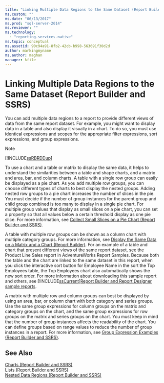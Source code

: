 ```yaml
---
title: "Linking Multiple Data Regions to the Same Dataset (Report Builder and SSRS) | Microsoft Docs"
ms.custom: ""
ms.date: "06/13/2017"
ms.prod: "sql-server-2014"
ms.reviewer: ""
ms.technology: 
  - "reporting-services-native"
ms.topic: conceptual
ms.assetid: 90c94a91-8fb2-42cb-b998-563691f30d2d
author: markingmyname
ms.author: maghan
manager: kfile
---
```

# Linking Multiple Data Regions to the Same Dataset (Report Builder and SSRS)
  You can add multiple data regions to a report to provide different views of data from the same report dataset. For example, you might want to display data in a table and also display it visually in a chart. To do so, you must use identical expressions and scopes for the appropriate filter expressions, sort expressions, and group expressions.  
  
> [!NOTE]  
>  [!INCLUDE[ssRBRDDup](../../includes/ssrbrddup-md.md)]  
  
 To use a chart and a table or matrix to display the same data, it helps to understand the similarities between a table and shape charts, and a matrix and area, bar, and column charts. A table with a single row group can easily be displayed as a pie chart. As you add multiple row groups, you can choose different types of charts to best display the nested groups. Adding nested row groups to a pie chart increases the number of slices in the pie. You must decide if the number of group instances for the parent group and child group combined is too many to display in a single pie chart. For multiple group values that display as small slices on a pie chart, you can set a property so that all values below a certain threshold display as one pie slice. For more information, see [Collect Small Slices on a Pie Chart &#40;Report Builder and SSRS&#41;](collect-small-slices-on-a-pie-chart-report-builder-and-ssrs.md).  
  
 A table with multiple row groups can be shown as a column chart with multiple category groups. For more information, see [Display the Same Data on a Matrix and a Chart &#40;Report Builder&#41;](display-the-same-data-on-a-matrix-and-a-chart-report-builder.md). For an example of a table and chart that present different views of the same report dataset, see the Product Line Sales report in AdventureWorks Report Samples. Because both the table and the chart are linked to the same dataset in this report, when you click the interactive sort button for Employee Name in the sort the Top Employees table, the Top Employees chart also automatically shows the new sort order. For more information about downloading this sample report and others, see [!INCLUDE[ssCurrent](../../includes/sscurrent-md.md)][Report Builder and Report Designer sample reports](https://go.microsoft.com/fwlink/?LinkId=198283).  
  
 A matrix with multiple row and column groups can best be displayed by using an area, bar, or column chart with both category and series groups. Use the same group expressions for column groups on the matrix and category groups on the chart, and the same group expressions for row groups on the matrix and series groups on the chart. You must keep in mind that the number of group instances affects the readability of the chart. You can define groups based on range values to reduce the number of group instances in a report. For more information, see [Group Expression Examples &#40;Report Builder and SSRS&#41;](expression-examples-report-builder-and-ssrs.md).  
  
## See Also  
 [Charts &#40;Report Builder and SSRS&#41;](charts-report-builder-and-ssrs.md)   
 [Lists &#40;Report Builder and SSRS&#41;](tables-matrices-and-lists-report-builder-and-ssrs.md)   
 [Nested Data Regions &#40;Report Builder and SSRS&#41;](nested-data-regions-report-builder-and-ssrs.md)  
  
  
